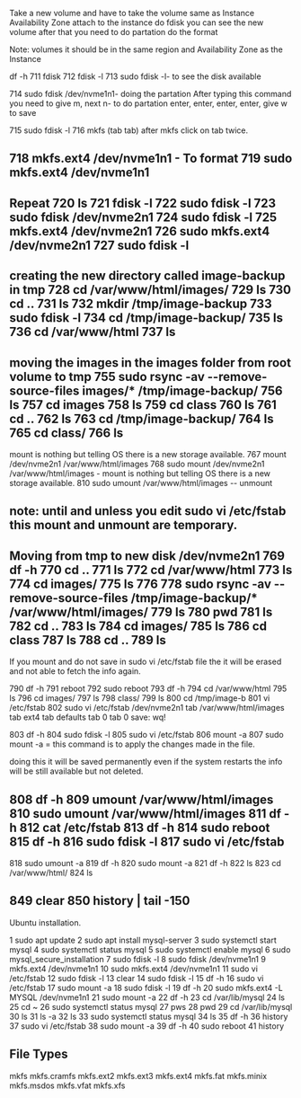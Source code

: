 Take a new volume
and have to take the volume same as Instance Availability Zone
attach to the instance
do fdisk you can see the new volume
after that you need to do partation 
do the format

Note: volumes it should be in the same region and Availability Zone as the Instance 

df -h
  711  fdisk
  712  fdisk -l
  713  sudo fdisk -l- to see the disk available

  714  sudo fdisk /dev/nvme1n1- doing the partation
 After typing this command you need to give m, 
 next n- to do partation
 enter, enter, enter, enter, give w to save

  715  sudo fdisk -l
  716  mkfs (tab tab)
  after mkfs click on tab twice.
  
  718  mkfs.ext4 /dev/nvme1n1 - To format
  719  sudo mkfs.ext4 /dev/nvme1n1
  --------------------
Repeat
  720  ls
  721  fdisk -l
  722  sudo fdisk -l
  723  sudo fdisk /dev/nvme2n1
  724  sudo fdisk -l
  725  mkfs.ext4 /dev/nvme2n1
  726  sudo mkfs.ext4 /dev/nvme2n1
  727  sudo fdisk -l
  -----------------------------
  creating the new directory called image-backup in tmp 
  728  cd /var/www/html/images/
  729  ls
  730  cd ..
  731  ls
  732  mkdir /tmp/image-backup
  733  sudo fdisk -l
  734  cd /tmp/image-backup/
  735  ls
  736  cd /var/www/html
  737  ls
 ------------------------------
 moving the images in the images folder from root volume to tmp 
  755  sudo rsync -av --remove-source-files images/* /tmp/image-backup/
  756  ls
  757  cd images
  758  ls
  759  cd class
  760  ls
  761  cd ..
  762  ls
  763  cd /tmp/image-backup/
  764  ls
  765  cd class/
  766  ls
  ----------------------------------
mount is nothing but telling OS there is a new storage available.
  767  mount /dev/nvme2n1 /var/www/html/images
  768  sudo mount /dev/nvme2n1 /var/www/html/images - mount is nothing but telling OS there is a new storage available.
  810  sudo umount /var/www/html/images -- unmount 

  note: until and unless you edit sudo vi /etc/fstab this mount and unmount are temporary.
----------------------------------------
Moving from tmp to new disk /dev/nvme2n1
  769  df -h
  770  cd ..
  771  ls
  772  cd /var/www/html
  773  ls
  774  cd images/
  775  ls
  776 
  778  sudo rsync -av --remove-source-files /tmp/image-backup/* /var/www/html/images/
  779  ls
  780  pwd
  781  ls
  782  cd ..
  783  ls
  784  cd images/
  785  ls
  786  cd class
  787  ls
  788  cd ..
  789  ls
  ----------------------
  If you mount and do not save in sudo vi /etc/fstab file the it will be erased and not able to
  fetch the info again.

  790  df -h
  791  reboot
  792  sudo reboot
  793  df -h
  794  cd /var/www/html
  795  ls
  796  cd images/
  797  ls
  798  class/
  799  ls
  800  cd /tmp/image-b
  801  vi /etc/fstab
  802  sudo vi /etc/fstab
/dev/nvme2n1 tab /var/www/html/images tab ext4 tab defaults tab 0 tab 0
save: wq!

  803  df -h
  804  sudo fdisk -l
  805  sudo vi /etc/fstab
  806  mount -a
  807  sudo mount -a = this command is to apply the changes made in the file.

  doing this it will be saved permanently even if the system restarts the info will be still 
 available but not deleted.

  808  df -h
  809  umount /var/www/html/images
  810  sudo umount /var/www/html/images
  811  df -h
  812  cat /etc/fstab
  813  df -h
  814  sudo reboot
  815  df -h
  816  sudo fdisk -l
  817  sudo vi /etc/fstab
  ----------------------
  818  sudo umount -a
  819  df -h
  820  sudo mount -a
  821  df -h
  822  ls
  823  cd /var/www/html/
  824  ls
  
  849  clear
  850  history | tail -150
  -----------------------


Ubuntu installation.


   1  sudo apt update 
    2  sudo apt install mysql-server
    3  sudo systemctl start mysql
    4  sudo systemctl status mysql
    5  sudo systemctl enable mysql
    6  sudo mysql_secure_installation
    7  sudo fdisk -l
    8  sudo fdisk /dev/nvme1n1
    9  mkfs.ext4 /dev/nvme1n1
   10  sudo mkfs.ext4 /dev/nvme1n1
   11  sudo vi /etc/fstab
   12  sudo fdisk -l
   13  clear
   14  sudo fdisk -l
   15  df -h
   16  sudo vi /etc/fstab
   17  sudo mount -a
   18  sudo fdisk -l
   19  df -h
   20  sudo mkfs.ext4 -L MYSQL  /dev/nvme1n1
   21  sudo mount -a
   22  df -h
   23  cd /var/lib/mysql
   24  ls
   25  cd ~
   26  sudo systemctl status mysql
   27  pws
   28  pwd
   29  cd /var/lib/mysql
   30  ls
   31  ls -a
   32  ls
   33  sudo systemctl status mysql
   34  ls
   35  df -h
   36  history
   37  sudo vi /etc/fstab
   38  sudo mount -a
   39  df -h
   40  sudo reboot
   41  history


## File Types
   mkfs         mkfs.cramfs  mkfs.ext2    mkfs.ext3    mkfs.ext4    mkfs.fat     mkfs.minix   mkfs.msdos   mkfs.vfat    mkfs.xfs